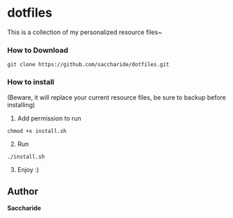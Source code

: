 # dotfiles

This is a collection of my personalized resource files~

### How to Download
```
git clone https://github.com/saccharide/dotfiles.git
```

### How to install 
(Beware, it will replace your current resource files, be sure to backup before installing)

1) Add permission to run
```
chmod +x install.sh
````
2) Run
```
./install.sh
```
3) Enjoy :)

## Author
**Saccharide**
